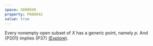 ```yaml
---
space: S000048
property: P000042
value: true
---
```


Every nonempty open subset of $X$ has a generic point, namely $p$. And {P201} implies
{P37} [(Explore)](https://topology.pi-base.org/spaces?q=Has+a+generic+point+%2B+not+Path+connected).
